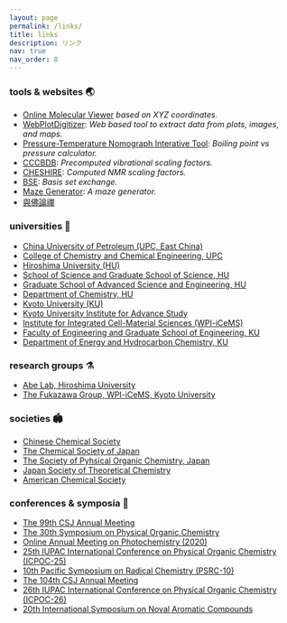 ```yaml
---
layout: page
permalink: /links/
title: links
description: リンク
nav: true
nav_order: 8
---
```


### tools & websites 🌏

- [Online Molecular Viewer](https://wongzit.github.io/program/online/molviewer.html) *based on XYZ coordinates.*
- [WebPlotDigitizer](https://automeris.io/WebPlotDigitizer/): *Web based tool to extract data from plots, images, and maps.*
- [Pressure-Temperature Nomograph Interative Tool](https://www.sigmaaldrich.com/JP/ja/support/calculators-and-apps/pressure-temperature-nomograph-interactive-tool): *Boiling point vs pressure calculator.*
- [CCCBDB](https://cccbdb.nist.gov/vibscalejustx.asp): *Precomputed vibrational scaling factors.*
- [CHESHIRE](http://cheshirenmr.info): *Computed NMR scaling factors.*
- [BSE](http://basissetexchange.org): *Basis set exchange.*
- [Maze Generator](https://www.mazegenerator.net): *A maze generator.*
- [與佛論禪](https://www.keyfc.net/bbs/tools/tudoucode.aspx)

### universities 🏫

- [China University of Petroleum (UPC, East China)](https://www.upc.edu.cn)
- [College of Chemistry and Chemical Engineering, UPC](http://cce.upc.edu.cn)
- [Hiroshima University (HU)](https://www.hiroshima-u.ac.jp)
- [School of Science and Graduate School of Science, HU](https://www.hiroshima-u.ac.jp/sci)
- [Graduate School of Advanced Science and Engineering, HU](https://www.hiroshima-u.ac.jp/adse)
- [Department of Chemistry, HU](https://chemistry.hiroshima-u.ac.jp)
- [Kyoto University (KU)](https://www.kyoto-u.ac.jp/ja)
- [Kyoto University Institute for Advance Study](https://kuias.kyoto-u.ac.jp/j/)
- [Institute for Integrated Cell-Material Sciences (WPI-iCeMS)](https://www.icems.kyoto-u.ac.jp)
- [Faculty of Engineering and Graduate School of Engineering, KU](https://www.t.kyoto-u.ac.jp/ja)
- [Department of Energy and Hydrocarbon Chemistry, KU](https://www.eh.t.kyoto-u.ac.jp/ja)

### research groups ⚗️

- [Abe Lab, Hiroshima University](https://hiu-roc.webnode.jp)
- [The Fukazawa Group, WPI-iCeMS, Kyoto University](https://fukazawa.icems.kyoto-u.ac.jp)

### societies 🏟️

- [Chinese Chemical Society](https://www.chemsoc.org.cn)
- [The Chemical Society of Japan](https://www.chemistry.or.jp)
- [The Society of Pyhsical Organic Chemistry, Japan](http://jpoc.ac)
- [Japan Society of Theoretical Chemistry](https://www.rkk-web.jp)
- [American Chemical Society](https://www.acs.org)

### conferences & symposia 🔋

- [The 99th CSJ Annual Meeting](https://www.csj.jp/nenkai/99haru/)
- [The 30th Symposium on Physical Organic Chemistry](http://www.chem.sci.osaka-u.ac.jp/lab/kubo/poc30/index.html)
- [Online Annual Meeting on Photochemistry (2020)](https://photochemistry.jp/web2020/)
- [25th IUPAC International Conference on Physical Organic Chemistry (ICPOC-25)](https://icpoc25.jp)
- [10th Pacific Symposium on Radical Chemistry (PSRC-10)](http://os.kuicr.kyoto-u.ac.jp/PSRC10/index.html)
- [The 104th CSJ Annual Meeting](https://pub.confit.atlas.jp/ja/event/csj104th)
- [26th IUPAC International Conference on Physical Organic Chemistry (ICPOC-26)](http://www.icpoc26.tsinghua.edu.cn)
- [20th International Symposium on Noval Aromatic Compounds](https://www.isna2024.com)


